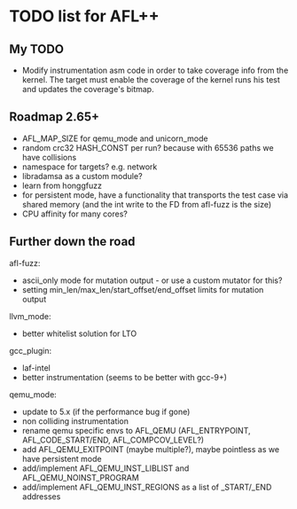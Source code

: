 # TODO list for AFL++

## My TODO
 - Modify instrumentation asm code in order to take coverage info from the
   kernel. The target must enable the coverage of the kernel runs his test and
   updates the coverage's bitmap.

## Roadmap 2.65+

 - AFL_MAP_SIZE for qemu_mode and unicorn_mode
 - random crc32 HASH_CONST per run? because with 65536 paths we have collisions
 - namespace for targets? e.g. network
 - libradamsa as a custom module?
 - learn from honggfuzz
 - for persistent mode, have a functionality that transports the test case
   via shared memory (and the int write to the FD from afl-fuzz is the size)
 - CPU affinity for many cores?

## Further down the road

afl-fuzz:
 - ascii_only mode for mutation output - or use a custom mutator for this?
 - setting min_len/max_len/start_offset/end_offset limits for mutation output

llvm_mode:
 - better whitelist solution for LTO

gcc_plugin:
 - laf-intel
 - better instrumentation (seems to be better with gcc-9+)

qemu_mode:
 - update to 5.x (if the performance bug if gone)
 - non colliding instrumentation
 - rename qemu specific envs to AFL_QEMU (AFL_ENTRYPOINT, AFL_CODE_START/END,
   AFL_COMPCOV_LEVEL?)
 - add AFL_QEMU_EXITPOINT (maybe multiple?), maybe pointless as we have
   persistent mode
 - add/implement AFL_QEMU_INST_LIBLIST and AFL_QEMU_NOINST_PROGRAM
 - add/implement AFL_QEMU_INST_REGIONS as a list of _START/_END addresses
